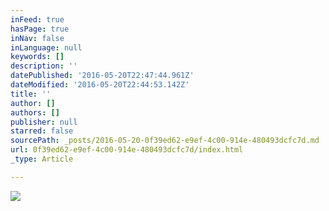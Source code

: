 ```yaml
---
inFeed: true
hasPage: true
inNav: false
inLanguage: null
keywords: []
description: ''
datePublished: '2016-05-20T22:47:44.961Z'
dateModified: '2016-05-20T22:44:53.142Z'
title: ''
author: []
authors: []
publisher: null
starred: false
sourcePath: _posts/2016-05-20-0f39ed62-e9ef-4c00-914e-480493dcfc7d.md
url: 0f39ed62-e9ef-4c00-914e-480493dcfc7d/index.html
_type: Article

---
```

![](https://the-grid-user-content.s3-us-west-2.amazonaws.com/657f0c4f-aef8-4c5d-b710-68d9fd982219.jpg)